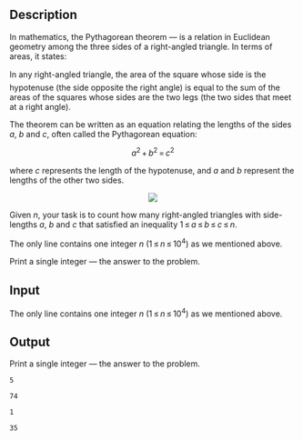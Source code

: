 ## Description

<div><p>In mathematics, the Pythagorean theorem — is a relation in Euclidean geometry among the three sides of a right-angled triangle. In terms of areas, it states:</p><p><span class="tex-font-style-underline"> In any right-angled triangle, the area of the square whose side is the hypotenuse (the side opposite the right angle) is equal to the sum of the areas of the squares whose sides are the two legs (the two sides that meet at a right angle). </span></p><p>The theorem can be written as an equation relating the lengths of the sides <span class="tex-span"><i>a</i></span>, <span class="tex-span"><i>b</i></span> and <span class="tex-span"><i>c</i></span>, often called the Pythagorean equation:</p><center class="tex-equation"><span class="tex-span"><i>a</i><sup class="upper-index">2</sup> + <i>b</i><sup class="upper-index">2</sup> = <i>c</i><sup class="upper-index">2</sup></span></center><p>where <span class="tex-span"><i>c</i></span> represents the length of the hypotenuse, and <span class="tex-span"><i>a</i></span> and <span class="tex-span"><i>b</i></span> represent the lengths of the other two sides.</p><center> <img class="tex-graphics" src="file://oFC20uFc.png" style="max-width: 100.0%;max-height: 100.0%;"> </center><p>Given <span class="tex-span"><i>n</i></span>, your task is to count how many right-angled triangles with side-lengths <span class="tex-span"><i>a</i></span>, <span class="tex-span"><i>b</i></span> and <span class="tex-span"><i>c</i></span> that satisfied an inequality <span class="tex-span">1 ≤ <i>a</i> ≤ <i>b</i> ≤ <i>c</i> ≤ <i>n</i></span>.</p></div><div class="input-specification"><p>The only line contains one integer <span class="tex-span"><i>n</i>&nbsp;(1 ≤ <i>n</i> ≤ 10<sup class="upper-index">4</sup>)</span> as we mentioned above.</p></div><div class="output-specification"><p>Print a single integer — the answer to the problem.</p></div>

## Input

<p>The only line contains one integer <span class="tex-span"><i>n</i>&nbsp;(1 ≤ <i>n</i> ≤ 10<sup class="upper-index">4</sup>)</span> as we mentioned above.</p>

## Output

<p>Print a single integer — the answer to the problem.</p>





```input1
5

```




```input2
74

```




```output1
1

```




```output2
35

```


